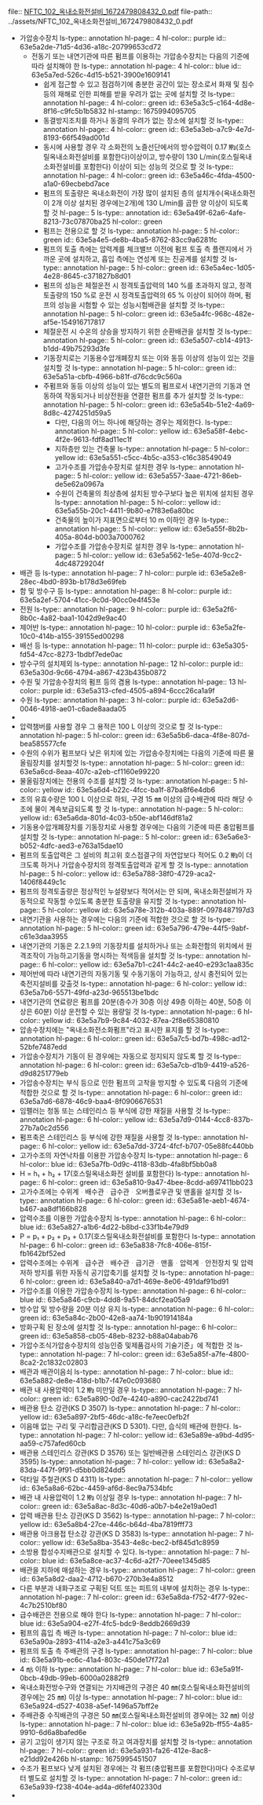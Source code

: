 file:: [NFTC_102_옥내소화전설비_1672479808432_0.pdf](../assets/NFTC_102_옥내소화전설비_1672479808432_0.pdf)
file-path:: ../assets/NFTC_102_옥내소화전설비_1672479808432_0.pdf

- 가압송수장치
  ls-type:: annotation
  hl-page:: 4
  hl-color:: purple
  id:: 63e5a2de-71d5-4d36-a18c-20799653cd72
	- 전동기 또는 내연기관에 따른 펌프를 이용하는 가압송수장치는 다음의 기준에 따라 설치해야 한
	  ls-type:: annotation
	  hl-page:: 4
	  hl-color:: blue
	  id:: 63e5a7ed-526c-4d15-b521-3900e1609141
		- 쉽게 접근할 수 있고 점검하기에 충분한 공간이 있는 장소로서 화재 및 침수 등의 재해로 인한 피해를 받을 우려가 없는 곳에 설치할 것
		  ls-type:: annotation
		  hl-page:: 4
		  hl-color:: green
		  id:: 63e5a3c5-c164-4d8e-8f16-c9fc5b1b5832
		  hl-stamp:: 1675994095705
		- 동결방지조치를 하거나 동결의 우려가 없는 장소에 설치할 것
		  ls-type:: annotation
		  hl-page:: 4
		  hl-color:: green
		  id:: 63e5a3eb-a7c9-4e7d-8193-66f549ad001d
		- 동시에 사용할 경우 각 소화전의 노즐선단에서의 방수압력이 0.17 ㎫(호스릴옥내소화전설비를 포함한다)이상이고, 방수량이 130 L/min(호스릴옥내소화전설비를 포함한다) 이상이 되는 성능의 것으로 할 것
		  ls-type:: annotation
		  hl-page:: 4
		  hl-color:: green
		  id:: 63e5a46c-4fda-4500-a1a0-69ecbebd7ace
		- 펌프의 토출량은 옥내소화전이 가장 많이 설치된 층의 설치개수(옥내소화전이 2개 이상 설치된 경우에는2개)에 130 L/min를 곱한 양 이상이 되도록 할 것
		  hl-page:: 5
		  ls-type:: annotation
		  id:: 63e5a49f-62a6-4afe-8213-73c07870ba25
		  hl-color:: green
		- 펌프는 전용으로 할 것
		  ls-type:: annotation
		  hl-page:: 5
		  hl-color:: green
		  id:: 63e5a4e5-de8b-4ba5-8762-83cc9a6281fc
		- 펌프의 토출 측에는 압력계를 체크밸브 이전에 펌프 토출 측 플랜지에서 가까운 곳에 설치하고, 흡입 측에는 연성계 또는 진공계를 설치할 것
		  ls-type:: annotation
		  hl-page:: 5
		  hl-color:: green
		  id:: 63e5a4ec-1d05-4e28-8645-c371827b8d01
		- 펌프의 성능은 체절운전 시 정격토출압력의 140 %를 초과하지 않고, 정격토출량의 150 %로 운전 시 정격토출압력의 65 % 이상이 되어야 하며, 펌프의 성능을 시험할 수 있는 성능시험배관을 설치할 것
		  ls-type:: annotation
		  hl-page:: 5
		  hl-color:: green
		  id:: 63e5a4fc-968c-482e-af5e-154916717817
		- 체절운전 시 수온의 상승을 방지하기 위한 순환배관을 설치할 것
		  ls-type:: annotation
		  hl-page:: 5
		  hl-color:: green
		  id:: 63e5a507-cb14-4913-b1dd-49b75293d3fe
		- 기동장치로는 기동용수압개폐장치 또는 이와 동등 이상의 성능이 있는 것을 설치할 것
		  ls-type:: annotation
		  hl-page:: 5
		  hl-color:: green
		  id:: 63e5a51a-cbfb-4966-b81f-d76cdc9c560a
		- 주펌프와 동등 이상의 성능이 있는 별도의 펌프로서 내연기관의 기동과 연동하여 작동되거나 비상전원을 연결한 펌프를 추가 설치할 것
		  ls-type:: annotation
		  hl-page:: 5
		  hl-color:: green
		  id:: 63e5a54b-51e2-4a69-8d8c-4274251d59a5
			- 다만, 다음의 어느 하나에 해당하는 경우는 제외한다.
			  ls-type:: annotation
			  hl-page:: 5
			  hl-color:: yellow
			  id:: 63e5a58f-4ebc-4f2e-9613-fdf8ad11ec1f
			- 지하층만 있는 건축물
			  ls-type:: annotation
			  hl-page:: 5
			  hl-color:: yellow
			  id:: 63e5a551-c5cc-4b5c-a353-c16c38549049
			- 고가수조를 가압송수장치로 설치한 경우
			  ls-type:: annotation
			  hl-page:: 5
			  hl-color:: yellow
			  id:: 63e5a557-3aae-4721-86eb-de5e62a0967a
			- 수원이 건축물의 최상층에 설치된 방수구보다 높은 위치에 설치된 경우
			  ls-type:: annotation
			  hl-page:: 5
			  hl-color:: yellow
			  id:: 63e5a55b-20c1-4411-9b80-e7f83e6a80bc
			- 건축물의 높이가 지표면으로부터 10 m 이하인 경우
			  ls-type:: annotation
			  hl-page:: 5
			  hl-color:: yellow
			  id:: 63e5a55f-8b2b-405a-804d-b003a7000762
			- 가압수조를 가압송수장치로 설치한 경우
			  ls-type:: annotation
			  hl-page:: 5
			  hl-color:: yellow
			  id:: 63e5a562-1e5e-407d-9cc2-4dc48729204f
- 배관 등
  ls-type:: annotation
  hl-page:: 7
  hl-color:: purple
  id:: 63e5a2e8-28ec-4bd0-893b-b178d3e69feb
- 함 및 방수구 등
  ls-type:: annotation
  hl-page:: 8
  hl-color:: purple
  id:: 63e5a2ef-5704-41cc-9c0d-90cc0e4f453e
- 전원
  ls-type:: annotation
  hl-page:: 9
  hl-color:: purple
  id:: 63e5a2f6-8b0c-4a82-baa1-1042d9e9ac40
- 제어반
  ls-type:: annotation
  hl-page:: 10
  hl-color:: purple
  id:: 63e5a2fe-10c0-414b-a155-39155ed00298
- 배선 등
  ls-type:: annotation
  hl-page:: 11
  hl-color:: purple
  id:: 63e5a305-fd54-47cc-8273-1bdbf7ede0ac
- 방수구의 설치제외
  ls-type:: annotation
  hl-page:: 12
  hl-color:: purple
  id:: 63e5a30d-9c66-4794-a867-423b435b0872
- 수원 및 가압송수장치의 펌프 등의 겸용
  ls-type:: annotation
  hl-page:: 13
  hl-color:: purple
  id:: 63e5a313-cfed-4505-a894-6ccc26ca1a9f
- 수원
  ls-type:: annotation
  hl-page:: 3
  hl-color:: purple
  id:: 63e5a2d6-0046-4918-ae01-c6ade8aada05
-
- 압력챔버를 사용할 경우 그 용적은 100 L 이상의 것으로 할 것
  ls-type:: annotation
  hl-page:: 5
  hl-color:: green
  id:: 63e5a5b6-daca-4f8e-807d-bea585577cfe
- 수원의 수위가 펌프보다 낮은 위치에 있는 가압송수장치에는 다음의 기준에 따른 물올림장치를 설치할것
  ls-type:: annotation
  hl-page:: 5
  hl-color:: green
  id:: 63e5a6cd-8eaa-407c-a2eb-cf1160e99220
- 물올림장치에는 전용의 수조를 설치할 것
  ls-type:: annotation
  hl-page:: 5
  hl-color:: yellow
  id:: 63e5a6d4-b22c-4fcc-ba1f-87ba8f6e4db6
- 조의 유효수량은 100 L 이상으로 하되, 구경 15 ㎜ 이상의 급수배관에 따라 해당 수조에 물이 계속보급되도록 할 것
  ls-type:: annotation
  hl-page:: 5
  hl-color:: yellow
  id:: 63e5a6da-801d-4c03-b50e-abf146df81a2
- 기동용수압개폐장치를 기동장치로 사용할 경우에는 다음의 기준에 따른 충압펌프를 설치할 것
  ls-type:: annotation
  hl-page:: 5
  hl-color:: green
  id:: 63e5a6e3-b052-4dfc-aed3-e763a15dae10
- 펌프의 토출압력은 그 설비의 최고위 호스접결구의 자연압보다 적어도 0.2 ㎫이 더 크도록 하거나 가압송수장치의 정격토출압력과 같게 할 것
  ls-type:: annotation
  hl-page:: 5
  hl-color:: yellow
  id:: 63e5a788-38f0-4729-aca2-1406f8449c1c
- 펌프의 정격토출량은 정상적인 누설량보다 적어서는 안 되며, 옥내소화전설비가 자동적으로 작동할 수있도록 충분한 토출량을 유지할 것
  ls-type:: annotation
  hl-page:: 5
  hl-color:: yellow
  id:: 63e5a78e-312b-403a-889f-0978487197d3
- 내연기관을 사용하는 경우에는 다음의 기준에 적합한 것으로 할 것
  ls-type:: annotation
  hl-page:: 5
  hl-color:: green
  id:: 63e5a796-479e-44f5-9abf-c61e3daa3955
- 내연기관의 기동은 2.2.1.9의 기동장치를 설치하거나 또는 소화전함의 위치에서 원격조작이 가능하고기동을 명시하는 적색등을 설치할 것
  ls-type:: annotation
  hl-page:: 6
  hl-color:: yellow
  id:: 63e5a7b1-c241-44c2-ae40-e293c1aa835c
- 제어반에 따라 내연기관의 자동기동 및 수동기동이 가능하고, 상시 충전되어 있는 축전지설비를 갖출것
  ls-type:: annotation
  hl-page:: 6
  hl-color:: yellow
  id:: 63e5a7b6-5571-49fd-a23d-965513be1bdc
- 내연기관의 연료량은 펌프를 20분(층수가 30층 이상 49층 이하는 40분, 50층 이상은 60분) 이상 운전할 수 있는 용량일 것
  ls-type:: annotation
  hl-page:: 6
  hl-color:: yellow
  id:: 63e5a7b9-9c84-4032-87ea-2f8e65380810
- 압송수장치에는 "옥내소화전소화펌프"라고 표시한 표지를 할 것
  ls-type:: annotation
  hl-page:: 6
  hl-color:: green
  id:: 63e5a7c5-bd7b-498c-ad12-52bfe7487edd
- 가압송수장치가 기동이 된 경우에는 자동으로 정지되지 않도록 할 것
  ls-type:: annotation
  hl-page:: 6
  hl-color:: green
  id:: 63e5a7cb-d1b9-4419-a526-d9d8251779eb
- 가압송수장치는 부식 등으로 인한 펌프의 고착을 방지할 수 있도록 다음의 기준에 적합한 것으로 할 것
  ls-type:: annotation
  hl-page:: 6
  hl-color:: green
  id:: 63e5a7d6-6878-46c9-baa4-8f0906676531
- 임펠러는 청동 또는 스테인리스 등 부식에 강한 재질을 사용할 것
  ls-type:: annotation
  hl-page:: 6
  hl-color:: yellow
  id:: 63e5a7d9-0144-4cc8-837b-27b7a0c2d556
- 펌프축은 스테인리스 등 부식에 강한 재질을 사용할 것
  ls-type:: annotation
  hl-page:: 6
  hl-color:: yellow
  id:: 63e5a7dd-3724-4fcf-b707-05e88fc440bb
- 고가수조의 자연낙차를 이용한 가압송수장치
  ls-type:: annotation
  hl-page:: 6
  hl-color:: blue
  id:: 63e5a7fb-0d9c-4118-83db-4fa8bf5bb0a8
- H = h₁ + h₂ + 17(호스릴옥내소화전 설비를 포함한다)
  ls-type:: annotation
  hl-page:: 6
  hl-color:: green
  id:: 63e5a810-9a47-4bee-8cdd-a697411bb023
- 고가수조에는 수위계ᆞ배수관ᆞ급수관ᆞ오버플로우관 및 맨홀을 설치할 것
  ls-type:: annotation
  hl-page:: 6
  hl-color:: green
  id:: 63e5a81e-aeb1-4674-b467-aa8df166b828
- 압력수조를 이용한 가압송수장치
  ls-type:: annotation
  hl-page:: 6
  hl-color:: blue
  id:: 63e5a827-a1b6-4d22-b8bd-c33f1b4e79d9
- P = p₁ + p₂ + p₃ + 0.17(호스릴옥내소화전설비를 포함한다
  ls-type:: annotation
  hl-page:: 6
  hl-color:: green
  id:: 63e5a838-7fc8-406e-815f-fb1642bf52ed
- 압력수조에는 수위계ᆞ급수관ᆞ배수관ᆞ급기관ᆞ맨홀ᆞ압력계ᆞ안전장치 및 압력저하 방지를 위한 자동식 공기압축기를 설치할 것
  ls-type:: annotation
  hl-page:: 6
  hl-color:: green
  id:: 63e5a840-a7d1-469e-8e06-491daf91bd91
- 가압수조를 이용한 가압송수장치
  ls-type:: annotation
  hl-page:: 6
  hl-color:: blue
  id:: 63e5a846-c9cb-4dd8-9a51-84dcf2ea05a9
- 방수압 및 방수량을 20분 이상 유지
  ls-type:: annotation
  hl-page:: 6
  hl-color:: green
  id:: 63e5a84c-2b00-42e8-aa74-1b901914184a
- 방화구획 된 장소에 설치할 것
  ls-type:: annotation
  hl-page:: 6
  hl-color:: green
  id:: 63e5a858-cb05-48eb-8232-b88a04abab76
- 가압수조식가압송수장치의 성능인증 및제품검사의 기술기준」에 적합한 것
  ls-type:: annotation
  hl-page:: 7
  hl-color:: green
  id:: 63e5a85f-a7fe-4800-8ca2-2c1832c02803
- 배관과 배관이음쇠
  ls-type:: annotation
  hl-page:: 7
  hl-color:: blue
  id:: 63e5a882-de8e-418d-b1b7-f47e0c093680
- 배관 내 사용압력이 1.2 ㎫ 미만일 경우
  ls-type:: annotation
  hl-page:: 7
  hl-color:: green
  id:: 63e5a890-0d7e-4240-a890-cac2422bd741
- 배관용 탄소 강관(KS D 3507)
  ls-type:: annotation
  hl-page:: 7
  hl-color:: yellow
  id:: 63e5a897-2bf5-46dc-a18c-fe7eec0efb2f
- 이음매 없는 구리 및 구리합금관(KS D 5301). 다만, 습식의 배관에 한한다.
  ls-type:: annotation
  hl-page:: 7
  hl-color:: yellow
  id:: 63e5a89e-a9bd-4d95-aa59-c757afed60cb
- 배관용 스테인리스 강관(KS D 3576) 또는 일반배관용 스테인리스 강관(KS D 3595)
  ls-type:: annotation
  hl-page:: 7
  hl-color:: yellow
  id:: 63e5a8a2-83da-447f-9f91-d5bb0d824dd5
- 덕타일 주철관(KS D 4311)
  ls-type:: annotation
  hl-page:: 7
  hl-color:: yellow
  id:: 63e5a8a6-62bc-4459-af6d-8ec9a7534bfc
- 배관 내 사용압력이 1.2 ㎫ 이상일 경우
  ls-type:: annotation
  hl-page:: 7
  hl-color:: green
  id:: 63e5a8ac-8d3c-40d6-a0b7-b4e2e19a0ed1
- 압력 배관용 탄소 강관(KS D 3562)
  ls-type:: annotation
  hl-page:: 7
  hl-color:: yellow
  id:: 63e5a8b4-27ce-446c-b64d-4ba7819fff73
- 배관용 아크용접 탄소강 강관(KS D 3583)
  ls-type:: annotation
  hl-page:: 7
  hl-color:: yellow
  id:: 63e5a8ba-3543-4e8c-bec2-bf845d1c8959
- 소방용 합성수지배관으로 설치할 수 있다.
  ls-type:: annotation
  hl-page:: 7
  hl-color:: blue
  id:: 63e5a8ce-ac37-4c6d-a2f7-70eee1345d85
- 배관을 지하에 매설하는 경우
  ls-type:: annotation
  hl-page:: 7
  hl-color:: green
  id:: 63e5a8d2-daa2-4712-b670-270b3e4a8512
- 다른 부분과 내화구조로 구획된 덕트 또는 피트의 내부에 설치하는 경우
  ls-type:: annotation
  hl-page:: 7
  hl-color:: green
  id:: 63e5a8da-f752-4f77-92ec-4c7b2510bf80
- 급수배관은 전용으로 해야 한다
  ls-type:: annotation
  hl-page:: 7
  hl-color:: blue
  id:: 63e5a904-e27f-4fc5-bdc9-8eddb2669d39
- 펌프의 흡입 측 배관
  ls-type:: annotation
  hl-page:: 7
  hl-color:: blue
  id:: 63e5a90a-2893-4114-a2e3-a441c75a3c69
- 펌프의 토출 측 주배관의 구경
  ls-type:: annotation
  hl-page:: 7
  hl-color:: blue
  id:: 63e5a91b-ec6c-41a4-803c-450de17f72a1
- 4 ㎧ 이하
  ls-type:: annotation
  hl-page:: 7
  hl-color:: blue
  id:: 63e5a91f-0bcb-49db-99eb-6000a02882f9
- 옥내소화전방수구와 연결되는 가지배관의 구경은 40 ㎜(호스릴옥내소화전설비의 경우에는 25 ㎜) 이상
  ls-type:: annotation
  hl-page:: 7
  hl-color:: blue
  id:: 63e5a924-d527-4038-a5ef-1496a57bff2e
- 주배관중 수직배관의 구경은 50 ㎜(호스릴옥내소화전설비의 경우에는 32 ㎜) 이상
  ls-type:: annotation
  hl-page:: 7
  hl-color:: blue
  id:: 63e5a92b-ff55-4a85-9910-6d6a8bafed6e
- 공기 고임이 생기지 않는 구조로 하고 여과장치를 설치할 것
  ls-type:: annotation
  hl-page:: 7
  hl-color:: green
  id:: 63e5a931-fa26-412e-8ac8-e21dd92e426b
  hl-stamp:: 1675995451507
- 수조가 펌프보다 낮게 설치된 경우에는 각 펌프(충압펌프를 포함한다)마다 수조로부터 별도로 설치할 것
  ls-type:: annotation
  hl-page:: 7
  hl-color:: green
  id:: 63e5a939-f238-404e-ad4a-d6fef402330d
-